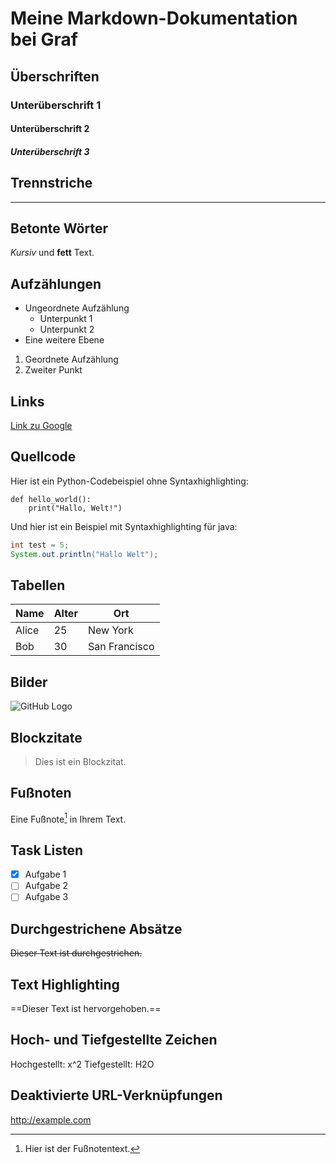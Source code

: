 
# Meine Markdown-Dokumentation bei Graf

## Überschriften

### Unterüberschrift 1
#### Unterüberschrift 2
##### Unterüberschrift 3

## Trennstriche

---

## Betonte Wörter

*Kursiv* und **fett** Text.

## Aufzählungen

- Ungeordnete Aufzählung
  - Unterpunkt 1
  - Unterpunkt 2
- Eine weitere Ebene
1. Geordnete Aufzählung
2. Zweiter Punkt

## Links

[Link zu Google](https://www.google.com)

## Quellcode

Hier ist ein Python-Codebeispiel ohne Syntaxhighlighting:

```
def hello_world():
    print("Hallo, Welt!")
```

Und hier ist ein Beispiel mit Syntaxhighlighting für java:

```java
int test = 5;
System.out.println("Hallo Welt");
```

## Tabellen

| Name    | Alter | Ort         |
| ------- | ----- | ----------- |
| Alice   | 25    | New York    |
| Bob     | 30    | San Francisco |

## Bilder

![GitHub Logo](https://github.githubassets.com/images/modules/logos_page/Octocat.png)

## Blockzitate

> Dies ist ein Blockzitat.

## Fußnoten

Eine Fußnote[^1] in Ihrem Text.

[^1]: Hier ist der Fußnotentext.

## Task Listen

- [x] Aufgabe 1
- [ ] Aufgabe 2
- [ ] Aufgabe 3

## Durchgestrichene Absätze

~~Dieser Text ist durchgestrichen.~~

## Text Highlighting

==Dieser Text ist hervorgehoben.==

## Hoch- und Tiefgestellte Zeichen

Hochgestellt: x^2
Tiefgestellt: H2O

## Deaktivierte URL-Verknüpfungen

<http://example.com>